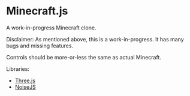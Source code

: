 # Minecraft.js
A work-in-progress Minecraft clone. 

Disclaimer: As mentioned above, this is a work-in-progress. It has many bugs and missing features.

Controls should be more-or-less the same as actual Minecraft.

Libraries:
* [Three.js](https://github.com/mrdoob/three.js/)
* [NoiseJS](https://github.com/josephg/noisejs)
